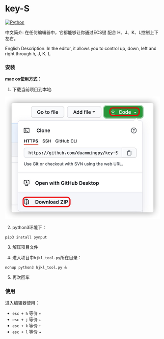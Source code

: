 # key-S

[![Python](https://img.shields.io/badge/python-3.6+-green.svg?style=plastic)](https://nodejs.org/en/)


中文简介: 在任何编辑器中，它都能够让你通过ECS键 配合 H、J、K、L控制上下左右。

English Description: In the editor, it allows you to control up, down, left and right through h, J, K, L. 


### 安装

**mac os使用方式：**


1. 下载当前项目到本地:

![下载方式zip](https://github.com/duanmingpy/key-S/blob/author-dev/readme_photos/key-S-download.png)


2. python3环境下：

```shell script
pip3 install pynput
```

3. 解压项目文件


4. 进入项目中`hjkl_tool.py`所在目录：

```shell script
nohup python3 hjkl_tool.py &
```

5. 再次回车



### 使用

进入编辑器使用：

- `esc + h`  等价  `←`
- `esc + j`  等价  `↓`
- `esc + k`  等价  `↑`
- `esc + l`  等价  `→`



